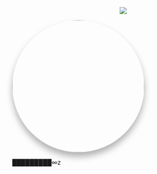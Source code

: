 <p align="center">
       <a href="https://rafat.world/" target="_blank">
    <img src="https://readme-typing-svg.herokuapp.com?font=Fira+Code&size=22&pause=500&color=00FF99&center=true&vCenter=true&width=800&lines=→+Launch+YA+RAFAT+Interface+Now!;↪︎+Symbolic+Command+Engine+Online...">
       </a>
      </p
           <p align="center">
         <img src="https://github.com/a0zai.png" width="300" style="border-radius: 50%; box-shadow: 0px 10px 15px rgba(0, 0, 0, 0.3);">
      </p>
           █████████∞z